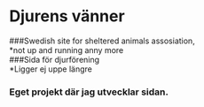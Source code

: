 # Djurens vänner 
###Swedish site for sheltered animals assosiation,  
*not up and running anny more  
###Sida för djurförening  
*Ligger ej uppe längre  

### Eget projekt där jag utvecklar sidan. 


